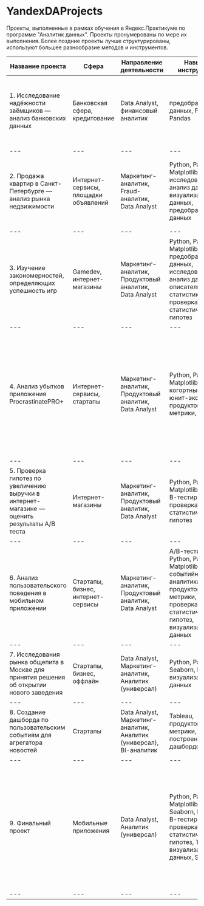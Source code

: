 # YandexDAProjects
Проекты, выполненные в рамках обучения в Яндекс.Практикуме по программе "Аналитик данных".
Проекты пронумерованы по мере их выполнения.
Более поздние проекты лучше структурированы, используют большее разнообразие методов и инструментов.

|Название проекта | Сфера | Направление деятельности | Навыки и инструменты| Задачи проекта | Ключевые слова |
--- | --- | --- | --- |--- |--- |
| 1. Исследование надёжности заёмщиков — анализ банковских данных | Банковская сфера, кредитование | Data Analyst, финансовый аналитик | предобработка данных, Python, Pandas | На основе статистики о платёжеспособности клиентов исследовать влияет ли семейное положение и количество детей клиента на факт возврата кредита в срок | обработка данных, дубликаты, пропуски, категоризация, декомпозиция|
--- | --- | --- | --- |--- |--- |
| 2. Продажа квартир в Санкт-Петербурге — анализ рынка недвижимости | Интернет-сервисы, площадки объявлений | Маркетинг-аналитик, Fraud-аналитик, Data Analyst |Python, Pandas, Matplotlib, исследовательский анализ данных, визуализация данных, предобработка данных | Используя данные сервиса Яндекс.Недвижимость, определить рыночную стоимость объектов недвижимости и типичные параметры квартир | обработка данных, histogram, boxplot, scattermatrix, категоризация, scatterplot,  фрод-мониторинг|
--- | --- | --- | --- |--- |--- |
| 3. Изучение закономерностей, определяющих успешность игр | Gamedev, интернет-магазины | Маркетинг-аналитик, Продуктовый аналитик, Data Analyst | Python, Pandas, Matplotlib, NumPy, предобработка данных, исследовательский анализ данных, описательная статистика, проверка статистических гипотез | Используя исторические данные о продажах компьютерных игр, оценки пользователей и экспертов, жанры и платформы, выявить закономерности, определяющие успешность игры | обработка данных, histogram, boxplot, статистический тест, критерий Стьюдента, piechart |
--- | --- | --- | --- |--- |--- |
| 4. Анализ убытков приложения ProcrastinatePRO+ | Интернет-сервисы, стартапы |  Маркетинг-аналитик, Продуктовый аналитик, Data Analyst  |  Python, Pandas, Matplotlib, когортный анализ, юнит-экономика, продуктовые метрики, Seaborn | Задача для маркетингового аналитика развлекательного приложения Procrastinate Pro+. Несмотря на огромные вложения в рекламу, последние несколько месяцев компания терпит убытки. Ваша задача — разобраться в причинах и помочь компании выйти в плюс. | обработка данных, статистический тест, LTV, CAC, когортный анализ |
--- | --- | --- | --- |--- |--- |
| 5. Проверка гипотез по увеличению выручки в интернет-магазине — оценить результаты A/B теста | Интернет-магазины | Маркетинг-аналитик, Продуктовый аналитик, Data Analyst | Python, Pandas, Matplotlib, SciPy, А/В-тестирование, проверка статистических гипотез | Используя данные интернет-магазина приоритезировать гипотезы, произвести оценку результатов A/B-тестирования различными методами | А/В-тест, статистический тест, фреймворк, RICE, ICE |
--- | --- | --- | --- |--- |--- |
| 6. Анализ пользовательского поведения в мобильном приложении | Стартапы, бизнес, интернет-сервисы | Маркетинг-аналитик, Продуктовый аналитик, Data Analyst | А/В-тестирование, Python, Pandas, Matplotlib, Seaborn, событийная аналитика, продуктовые метрики, Plotly, проверка статистических гипотез, визуализация данных | На основе данных использования мобильного приложения для продажи продуктов питания проанализировать воронку продаж, а также оценить результаты A/A/B-тестирования | А/В-тест, визуализация, статистический тест |
--- | --- | --- | --- |--- |--- |
| 7. Исследования рынка общепита в Москве для принятия решения об открытии нового заведения | Стартапы, бизнес, оффлайн | Data Analyst, Маркетинг-аналитик, Аналитик (универсал) | Python, Pandas, Seaborn, Plotly, визуализация данных | Исследование рынка общественного питания на основе открытых данных, подготовка презентации | обработка данных, визуализация данных, создание презентаций |
--- | --- | --- | --- |--- |--- |
| 8. Создание дашборда по пользовательским событиям для агрегатора новостей | Стартапы | Data Analyst, Маркетинг-аналитик, Аналитик (универсал), BI-аналитик | Tableau, продуктовые метрики, построение дашбордов | Исследуете историю TED-конференций и создадите дашборд в Tableau на основе полученных данных | дашборд, визуализация данных, Tableau |
--- | --- | --- | --- |--- |--- |
| 9. Финальный проект | Мобильные приложения | Data Analyst, Аналитик (универсал) |  Python, Pandas, Matplotlib, NumPy, Seaborn, Plotly, А/В-тестирование, проверка статистических гипотез, Tableau, визуализация данных, SQL | 1. Анализ поведения пользователей в мобильном приложении - выявление закономерностей в действиях пользователей, которые помогут увеличить вовлеченность; 2. Оценка результатов A/B-теста; 3. SQL. Анализ базы данных сервиса для чтения книг по подписке | обработка данных, А/В-тест, визуализация, когортный анализ, статистический тест | 
--- | --- | --- | --- |--- |--- |
 
